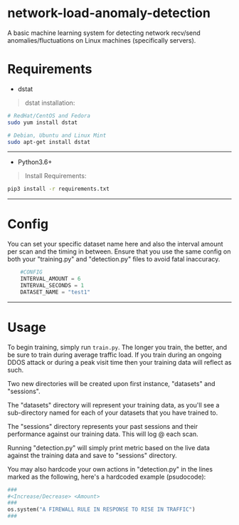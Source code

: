 # network-load-anomaly-detection
A basic machine learning system for detecting network recv/send anomalies/fluctuations on Linux machines (specifically servers).

# Requirements
- dstat
> dstat installation:
```sh
# RedHat/CentOS and Fedora
sudo yum install dstat

# Debian, Ubuntu and Linux Mint
sudo apt-get install dstat
```
-------------------
- Python3.6+
> Install Requirements:

```sh
pip3 install -r requirements.txt
```
-----------------------
# Config
You can set your specific dataset name here
and also the interval amount per scan and the timing in between. 
Ensure that you use the same config on both your "training.py" and "detection.py"
files to avoid fatal inaccuracy.

```py
    #CONFIG
    INTERVAL_AMOUNT = 6
    INTERVAL_SECONDS = 1
    DATASET_NAME = "test1"
```
-----------------------
# Usage
To begin training, simply run `train.py`.
The longer you train, the better, and be sure to train during average traffic load.
If you train during an ongoing DDOS attack or during a peak visit time then your training data will reflect as such.

Two new directories will be created upon first instance, "datasets" and "sessions".

The "datasets" directory will represent your training data, as you'll see a sub-directory named for each of your datasets
that you have trained to.

The "sessions" directory represents your past sessions and their performance against our training data. This will log @ each scan.

Running "detection.py" will simply print metric based on the live data against the training data and save to "sessions" directory.

You may also hardcode your own actions in "detection.py" in the lines marked as the following, here's a hardcoded example (psudocode):
```py
###
#<Increase/Decrease> <Amount>
###
os.system("A FIREWALL RULE IN RESPONSE TO RISE IN TRAFFIC")
###
```



